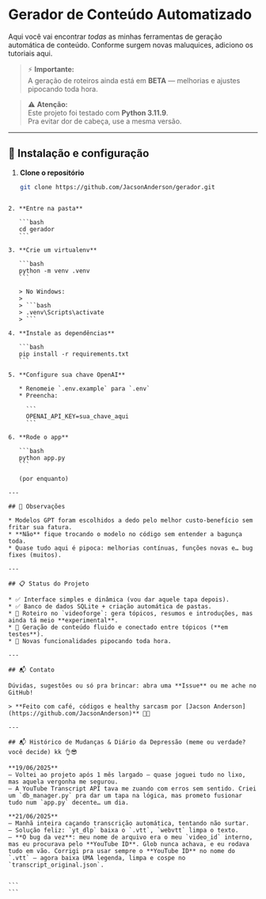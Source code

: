 # Gerador de Conteúdo Automatizado

Aqui você vai encontrar *todas* as minhas ferramentas de geração automática de conteúdo. Conforme surgem novas maluquices, adiciono os tutoriais aqui.

> ⚡ **Importante:**  
> A geração de roteiros ainda está em **BETA** — melhorias e ajustes pipocando toda hora.

> ⚠️ **Atenção:**  
> Este projeto foi testado com **Python 3.11.9**.  
> Pra evitar dor de cabeça, use a mesma versão.

---

## 🚀 Instalação e configuração

1. **Clone o repositório**  
   ```bash
   git clone https://github.com/JacsonAnderson/gerador.git
````

2. **Entre na pasta**

   ```bash
   cd gerador
   ```

3. **Crie um virtualenv**

   ```bash
   python -m venv .venv
   ```

   > No Windows:
   >
   > ```bash
   > .venv\Scripts\activate
   > ```

4. **Instale as dependências**

   ```bash
   pip install -r requirements.txt
   ```

5. **Configure sua chave OpenAI**

   * Renomeie `.env.example` para `.env`
   * Preencha:

     ```
     OPENAI_API_KEY=sua_chave_aqui
     ```

6. **Rode o app**

   ```bash
   python app.py
   ```

   (por enquanto)

---

## 🎯 Observações

* Modelos GPT foram escolhidos a dedo pelo melhor custo-benefício sem fritar sua fatura.
* **Não** fique trocando o modelo no código sem entender a bagunça toda.
* Quase tudo aqui é pipoca: melhorias contínuas, funções novas e… bug fixes (muitos).

---

## 📋 Status do Projeto

* ✅ Interface simples e dinâmica (vou dar aquele tapa depois).
* ✅ Banco de dados SQLite + criação automática de pastas.
* 🔄 Roteiro no `videoforge`: gera tópicos, resumos e introduções, mas ainda tá meio **experimental**.
* 🚧 Geração de conteúdo fluido e conectado entre tópicos (**em testes**).
* 🚀 Novas funcionalidades pipocando toda hora.

---

## 📬 Contato

Dúvidas, sugestões ou só pra brincar: abra uma **Issue** ou me ache no GitHub!

> **Feito com café, códigos e healthy sarcasm por [Jacson Anderson](https://github.com/JacsonAnderson)** 🚀✨

---

## 📬 Histórico de Mudanças & Diário da Depressão (meme ou verdade? você decide) kk 👌😎

**19/06/2025**
– Voltei ao projeto após 1 mês largado — quase joguei tudo no lixo, mas aquela vergonha me segurou.
– A YouTube Transcript API tava me zuando com erros sem sentido. Criei um `db_manager.py` pra dar um tapa na lógica, mas prometo fusionar tudo num `app.py` decente… um dia.

**21/06/2025**
– Manhã inteira caçando transcrição automática, tentando não surtar.
– Solução feliz: `yt_dlp` baixa o `.vtt`, `webvtt` limpa o texto.
– **O bug da vez**: meu nome de arquivo era o meu `video_id` interno, mas eu procurava pelo **YouTube ID**. Glob nunca achava, e eu rodava tudo em vão. Corrigi pra usar sempre o **YouTube ID** no nome do `.vtt` — agora baixa UMA legenda, limpa e cospe no `transcript_original.json`.


```
```
